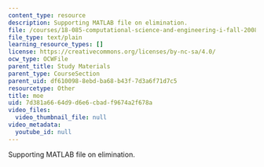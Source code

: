 ```yaml
---
content_type: resource
description: Supporting MATLAB file on elimination.
file: /courses/18-085-computational-science-and-engineering-i-fall-2008/7d381a6664d9d6e6cbadf9674a2f678a_moe.m
file_type: text/plain
learning_resource_types: []
license: https://creativecommons.org/licenses/by-nc-sa/4.0/
ocw_type: OCWFile
parent_title: Study Materials
parent_type: CourseSection
parent_uid: df610098-8ebd-ba68-b43f-7d3a6f71d7c5
resourcetype: Other
title: moe
uid: 7d381a66-64d9-d6e6-cbad-f9674a2f678a
video_files:
  video_thumbnail_file: null
video_metadata:
  youtube_id: null
---
```

Supporting MATLAB file on elimination.